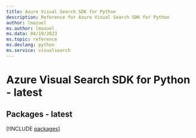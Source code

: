 ```yaml
---
title: Azure Visual Search SDK for Python
description: Reference for Azure Visual Search SDK for Python
author: lmazuel
ms.author: lmazuel
ms.data: 04/19/2023
ms.topic: reference
ms.devlang: python
ms.service: visualsearch
---
```

# Azure Visual Search SDK for Python - latest
## Packages - latest
[!INCLUDE [packages](visual-search-index.md)]